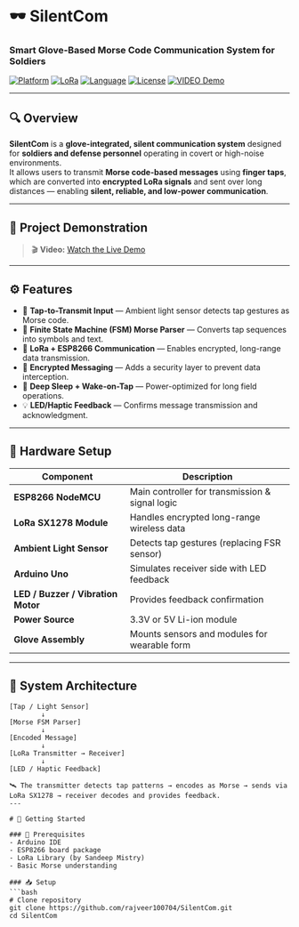# 🕶️ SilentCom  
### Smart Glove-Based Morse Code Communication System for Soldiers  

[![Platform](https://img.shields.io/badge/Platform-ESP8266-blue)](https://en.wikipedia.org/wiki/ESP8266)
[![LoRa](https://img.shields.io/badge/Module-SX1278-green)](https://www.semtech.com/products/wireless-rf/lora-connect/sx1278#)
[![Language](https://img.shields.io/badge/Language-C%2B%2B%20%7C%20Arduino-orange)](#https://docs.arduino.cc/arduino-cloud/guides/arduino-c/)
[![License](https://img.shields.io/badge/License-MIT-lightgrey)](#https://opensource.org/license/mit)
[![VIDEO Demo](https://img.shields.io/badge/Watch-Demo-red?logo=youtube)](#demo)

---

## 🔍 Overview
**SilentCom** is a **glove-integrated, silent communication system** designed for **soldiers and defense personnel** operating in covert or high-noise environments.  
It allows users to transmit **Morse code-based messages** using **finger taps**, which are converted into **encrypted LoRa signals** and sent over long distances — enabling **silent, reliable, and low-power communication**.

---

## 🎥 Project Demonstration

> 🎬 **Video:** [Watch the Live Demo](https://youtu.be/YOUR_VIDEO_LINK)

---

## ⚙️ Features
- 🔦 **Tap-to-Transmit Input** — Ambient light sensor detects tap gestures as Morse code.  
- 🧠 **Finite State Machine (FSM) Morse Parser** — Converts tap sequences into symbols and text.  
- 📡 **LoRa + ESP8266 Communication** — Enables encrypted, long-range data transmission.  
- 🔐 **Encrypted Messaging** — Adds a security layer to prevent data interception.  
- 🔋 **Deep Sleep + Wake-on-Tap** — Power-optimized for long field operations.  
- 💡 **LED/Haptic Feedback** — Confirms message transmission and acknowledgment.  

---

## 🧩 Hardware Setup

| Component | Description |
|------------|-------------|
| **ESP8266 NodeMCU** | Main controller for transmission & signal logic |
| **LoRa SX1278 Module** | Handles encrypted long-range wireless data |
| **Ambient Light Sensor** | Detects tap gestures (replacing FSR sensor) |
| **Arduino Uno** | Simulates receiver side with LED feedback |
| **LED / Buzzer / Vibration Motor** | Provides feedback confirmation |
| **Power Source** | 3.3V or 5V Li-ion module |
| **Glove Assembly** | Mounts sensors and modules for wearable form |

---

## 🧠 System Architecture

```text
[Tap / Light Sensor] 
        ↓
[Morse FSM Parser]
        ↓
[Encoded Message]
        ↓
[LoRa Transmitter → Receiver]
        ↓
[LED / Haptic Feedback]

🛰️ The transmitter detects tap patterns → encodes as Morse → sends via LoRa SX1278 → receiver decodes and provides feedback.
---

# 🚀 Getting Started

### 🔧 Prerequisites
- Arduino IDE
- ESP8266 board package
- LoRa Library (by Sandeep Mistry)
- Basic Morse understanding

### 📥 Setup
```bash
# Clone repository
git clone https://github.com/rajveer100704/SilentCom.git
cd SilentCom

